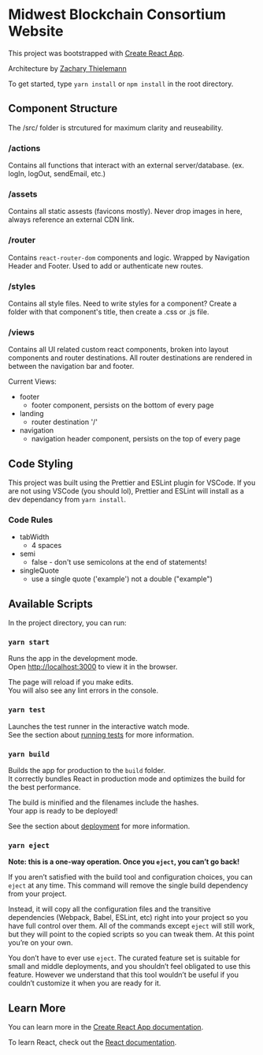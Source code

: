 # Midwest Blockchain Consortium Website 

This project was bootstrapped with [Create React App](https://github.com/facebook/create-react-app).

Architecture by [Zachary Thielemann](https://github.com/zachdt)

To get started, type `yarn install` or `npm install` in the root directory.
<br />

## Component Structure

The /src/ folder is strcutured for maximum clarity and reuseability.

### /actions

Contains all functions that interact with an external server/database.  (ex. logIn, logOut, sendEmail, etc.)

### /assets

Contains all static assests (favicons mostly).  Never drop images in here, always reference an external CDN link.

### /router 

Contains `react-router-dom` components and logic.  Wrapped by Navigation Header and Footer.  Used to add or authenticate new routes.

### /styles

Contains all style files.  Need to write styles for a component? Create a folder with that component's title, then create a .css or .js file.

### /views

Contains all UI related custom react components, broken into layout components and router destinations.
All router destinations are rendered in between the navigation bar and footer.

Current Views:
* footer
  * footer component, persists on the bottom of every page
* landing
  * router destination '/'
* navigation
  * navigation header component, persists on the top of every page


## Code Styling 

This project was built using the Prettier and ESLint plugin for VSCode.  If you are not using VSCode (you should lol), Prettier and ESLint will install as a dev dependancy from `yarn install`.

### Code Rules

* tabWidth
  * 4 spaces
* semi
  * false - don't use semicolons at the end of statements!
* singleQuote
  * use a single quote ('example') not a double ("example")


## Available Scripts

In the project directory, you can run:

### `yarn start`

Runs the app in the development mode.<br />
Open [http://localhost:3000](http://localhost:3000) to view it in the browser.

The page will reload if you make edits.<br />
You will also see any lint errors in the console.

### `yarn test`

Launches the test runner in the interactive watch mode.<br />
See the section about [running tests](https://facebook.github.io/create-react-app/docs/running-tests) for more information.

### `yarn build`

Builds the app for production to the `build` folder.<br />
It correctly bundles React in production mode and optimizes the build for the best performance.

The build is minified and the filenames include the hashes.<br />
Your app is ready to be deployed!

See the section about [deployment](https://facebook.github.io/create-react-app/docs/deployment) for more information.

### `yarn eject`

**Note: this is a one-way operation. Once you `eject`, you can’t go back!**

If you aren’t satisfied with the build tool and configuration choices, you can `eject` at any time. This command will remove the single build dependency from your project.

Instead, it will copy all the configuration files and the transitive dependencies (Webpack, Babel, ESLint, etc) right into your project so you have full control over them. All of the commands except `eject` will still work, but they will point to the copied scripts so you can tweak them. At this point you’re on your own.

You don’t have to ever use `eject`. The curated feature set is suitable for small and middle deployments, and you shouldn’t feel obligated to use this feature. However we understand that this tool wouldn’t be useful if you couldn’t customize it when you are ready for it.


## Learn More

You can learn more in the [Create React App documentation](https://facebook.github.io/create-react-app/docs/getting-started).

To learn React, check out the [React documentation](https://reactjs.org/).

